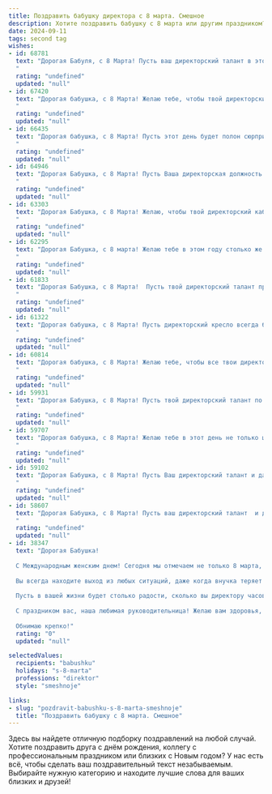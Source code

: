 ```yaml
---
title: Поздравить бабушку директора с 8 марта. Смешное
description: Хотите поздравить бабушку с 8 марта или другим праздником? Наш ИИ создаст незабываемое поздравление, а вы обязательно выделитесь среди других.  
date: 2024-09-11
tags: second tag
wishes:
- id: 68781
  text: "Дорогая Бабуля, с 8 Марта! Пусть ваш директорский талант в этот день проявится в умении руководить нашим праздничным столом, а подчиненные (то есть мы) будут дисциплинированно выполнять все ваши \"директивные указания\" - съедать за обе щеки все вкусности! 😉🎂🥂
  "
  rating: "undefined"
  updated: "null"
- id: 67420
  text: "Дорогая бабушка, с 8 Марта! Желаю тебе, чтобы твой директорский талант позволял тебе организовывать не только совещания, но и самые крутые праздники! Пусть твои подчиненные - внуки и правнуки - всегда тебе подчиняются, но только в хорошем смысле этого слова! 😜
  "
  rating: "undefined"
  updated: "null"
- id: 66435
  text: "Дорогая бабушка, с 8 Марта! Пусть этот день будет полон сюрпризов, как отчеты от подчиненных, и пусть все вокруг крутится вокруг тебя, как колесо отчетов, только с более приятными последствиями! 😜💐
  "
  rating: "undefined"
  updated: "null"
- id: 64946
  text: "Дорогая Бабушка, с 8 Марта! Пусть Ваша директорская должность приносит не только головную боль, но и море радости от успехов! Желаем Вам, чтобы подчиненные не только слушали, но и слышали, а все Ваше руководство было только на пользу и, конечно, на радость!
  "
  rating: "undefined"
  updated: "null"
- id: 63303
  text: "Дорогая Бабушка, с 8 Марта! Желаю, чтобы твой директорский кабинет всегда был полон цветов, а подчиненные -  только послушными и исполнительными!  Пусть твой ежедневный план будет наполнен исключительно приятными событиями, и пусть каждый день будет таким же праздничным, как сегодняшний! 🥂💐
  "
  rating: "undefined"
  updated: "null"
- id: 62295
  text: "Дорогая Бабушка, с 8 марта! Желаю тебе в этом году столько же энергии, сколько ты тратишь на управление своим королевством - то есть, всей семьей!  Пусть твой директОрский талант приносит только радость и никаких штрафов!
  "
  rating: "undefined"
  updated: "null"
- id: 61833
  text: "Дорогая Бабушка, с 8 Марта!  Пусть твой директорский талант приносит только радость и прибыль, а все ваши подчиненные, то есть мы, всегда остаемся в плюсе! 😉
  "
  rating: "undefined"
  updated: "null"
- id: 61322
  text: "Дорогая бабушка, с 8 Марта! Пусть директорский кресло всегда будет мягким, а подчиненные - послушными, как младшие внуки! 😉💐
  "
  rating: "undefined"
  updated: "null"
- id: 60814
  text: "Дорогая бабушка, с 8 Марта! Желаю тебе, чтобы все твои директорские решения приводили только к повышению зарплаты и скидкам в любимом магазине!  😉  Пусть этот день будет наполнен цветами, сладостями и хорошим настроением, а твои внуки всегда будут послушными (ну, почти всегда). 😜
  "
  rating: "undefined"
  updated: "null"
- id: 59931
  text: "Дорогая Бабушка, с 8 Марта! Пусть твой директорский талант по управлению фирмой \"Семья\" приносит только прибыль в виде улыбок внуков и любви родных! 😉
  "
  rating: "undefined"
  updated: "null"
- id: 59707
  text: "Дорогая бабушка, с 8 Марта! Желаю тебе в этот день не только цветов и конфет, но и чтобы все подчиненные на работе слушались тебя так же беспрекословно, как внуки! 😜
  "
  rating: "undefined"
  updated: "null"
- id: 59102
  text: "Дорогая Бабушка, с 8 Марта! Пусть Ваш директорский талант и дальше приносит плоды, а подчиненные трепещут перед Вашей властью (ну, или хотя бы  исполняют Ваши указания)! 😄💐
  "
  rating: "undefined"
  updated: "null"
- id: 58607
  text: "Дорогая Бабушка, с 8 Марта! Пусть ваш директорский талант  и дальше вдохновляет всех вокруг, а мы, ваши преданные подчиненные,  будем продолжать носить вам кофе и выполнять все ваши поручения...  шутка, конечно!  Желаем вам весеннего настроения,  море цветов и чтобы ваш рабочий день был  короче мартовской  недели!
  "
  rating: "undefined"
  updated: "null"
- id: 38347
  text: "Дорогая Бабушка!
  
  С Международным женским днем! Сегодня мы отмечаем не только 8 марта, но и ваш бесконечный талант быть лучшим директором не только на работе, но и в нашей семье!
  
  Вы всегда находите выход из любых ситуаций, даже когда внучка теряет свои сокровища — игрушки или конфеты. Кто, как не вы, знает, что для решения проблем иногда достаточно просто напечь пирогов?
  
  Пусть в вашей жизни будет столько радости, сколько вы директору часов в сутках, и столько любви, сколько вашей внучке нужно для заучивания уроков — а это, как мы знаем, немало!
  
  С праздником вас, наша любимая руководительница! Желаю вам здоровья, счастья и, конечно, чтобы замена вас на предприятии не понадобилась — ведь лучший директор в мире по-прежнему у нас дома!
  
  Обнимаю крепко!"
  rating: "0"
  updated: "null"

selectedValues:
  recipients: "babushku"
  holidays: "s-8-marta"
  professions: "direktor"
  style: "smeshnoje"

links:
- slug: "pozdravit-babushku-s-8-marta-smeshnoje"
  title: "Поздравить бабушку с 8 марта. Смешное"
---
```


Здесь вы найдете отличную подборку поздравлений на любой случай. 
Хотите поздравить друга с днём рождения, коллегу с профессиональным праздником или близких с Новым годом? У нас есть всё, чтобы сделать ваш поздравительный текст незабываемым. Выбирайте нужную категорию и находите лучшие слова для ваших близких и друзей!
